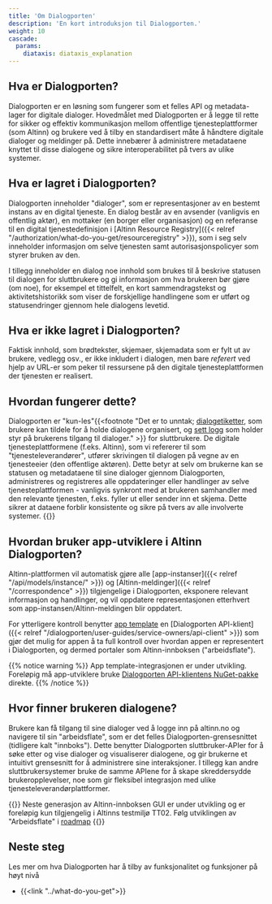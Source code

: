 ```yaml
---
title: 'Om Dialogporten'
description: 'En kort introduksjon til Dialogporten.'
weight: 10
cascade:
  params:
    diataxis: diataxis_explanation
---
```


## Hva er Dialogporten?
Dialogporten er en løsning som fungerer som et felles API og metadata-lager for digitale dialoger. Hovedmålet med Dialogporten er å legge til rette for sikker og effektiv kommunikasjon mellom offentlige tjenesteplattformer (som Altinn) og brukere ved å tilby en standardisert måte å håndtere digitale dialoger og meldinger på. Dette innebærer å administrere metadataene knyttet til disse dialogene og sikre interoperabilitet på tvers av ulike systemer.

## Hva er lagret i Dialogporten?
Dialogporten inneholder "dialoger", som er representasjoner av en bestemt instans av en digital tjeneste. En dialog består av en avsender (vanligvis en offentlig aktør), en mottaker (en borger eller organisasjon) og en referanse til en digital tjenestedefinisjon i [Altinn Resource Registry]({{< relref "/authorization/what-do-you-get/resourceregistry" >}}), som i seg selv inneholder informasjon om selve tjenesten samt autorisasjonspolicyer som styrer bruken av den.

I tillegg inneholder en dialog noe innhold som brukes til å beskrive statusen til dialogen for sluttbrukere og gi informasjon om hva brukeren bør gjøre (om noe), for eksempel et tittelfelt, en kort sammendragstekst og aktivitetshistorikk som viser de forskjellige handlingene som er utført og statusendringer gjennom hele dialogens levetid.

## Hva er ikke lagret i Dialogporten?
Faktisk innhold, som brødtekster, skjemaer, skjemadata som er fylt ut av brukere, vedlegg osv., er ikke inkludert i dialogen, men bare _referert_ ved hjelp av URL-er som peker til ressursene på den digitale tjenesteplattformen der tjenesten er realisert.

## Hvordan fungerer dette?
Dialogporten er "kun-les"{{<footnote "Det er to unntak; [dialogetiketter](/dialogporten/getting-started/dialogs/#dialogetiketter), som brukere kan tildele for å holde dialogene organisert, og [sett logg](/dialogporten/getting-started/seen-log) som holder styr på brukerens tilgang til dialoger." >}} for sluttbrukere. De digitale tjenesteplattformene (f.eks. Altinn), som vi refererer til som "tjenesteleverandører", utfører skrivingen til dialogen på vegne av en tjenesteeier (den offentlige aktøren). Dette betyr at selv om brukerne kan se statusen og metadataene til sine dialoger gjennom Dialogporten, administreres og registreres alle oppdateringer eller handlinger av selve tjenesteplattformen - vanligvis synkront med at brukeren samhandler med den relevante tjenesten, f.eks. fyller ut eller sender inn et skjema. Dette sikrer at dataene forblir konsistente og sikre på tvers av alle involverte systemer.
{{<displayFootnotes>}}

## Hvordan bruker app-utviklere i Altinn Dialogporten?
Altinn-plattformen vil automatisk gjøre alle [app-instanser]({{< relref "/api/models/instance/" >}}) og [Altinn-meldinger]({{< relref "/correspondence" >}}) tilgjengelige i Dialogporten, eksponere relevant informasjon og handlinger, og vil oppdatere representasjonen etterhvert som app-instansen/Altinn-meldingen blir oppdatert.

For ytterligere kontroll benytter [app template](/app-template) en [Dialogporten API-klient]({{< relref "/dialogporten/user-guides/service-owners/api-client" >}}) som gjør det mulig for appen å ta full kontroll over hvordan appen er representert i Dialogporten, og dermed portaler som Altinn-innboksen ("arbeidsflate").

{{% notice warning %}}
App template-integrasjonen er under utvikling. Foreløpig må app-utviklere bruke [Dialogporten API-klientens NuGet-pakke](https://www.nuget.org/packages/Altinn.ApiClients.Dialogporten) direkte.
{{% /notice %}}

## Hvor finner brukeren dialogene?
Brukere kan få tilgang til sine dialoger ved å logge inn på altinn.no og navigere til sin "arbeidsflate", som er det felles Dialogporten-grensesnittet (tidligere kalt "innboks"). Dette benytter Dialogporten sluttbruker-APIer for å søke etter og vise dialoger og visualiserer dialogene, og gir brukerne et intuitivt grensesnitt for å administrere sine interaksjoner. I tillegg kan andre sluttbrukersystemer bruke de samme APIene for å skape skreddersydde brukeropplevelser, noe som gir fleksibel integrasjon med ulike tjenesteleverandørplattformer.

{{<notice info>}}
Neste generasjon av Altinn-innboksen GUI er under utvikling og er foreløpig kun tilgjengelig i Altinns testmiljø TT02. Følg utviklingen av "Arbeidsflate" i [roadmap](https://github.com/orgs/digdir/projects/8/views/28)
{{</notice>}}

## Neste steg
Les mer om hva Dialogporten har å tilby av funksjonalitet og funksjoner på høyt nivå

* {{<link "../what-do-you-get">}}